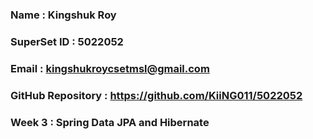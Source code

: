 ### Name : Kingshuk Roy
### SuperSet ID : 5022052
### Email : kingshukroycsetmsl@gmail.com
### GitHub Repository : https://github.com/KiiNG011/5022052

### Week 3 : Spring Data JPA and Hibernate